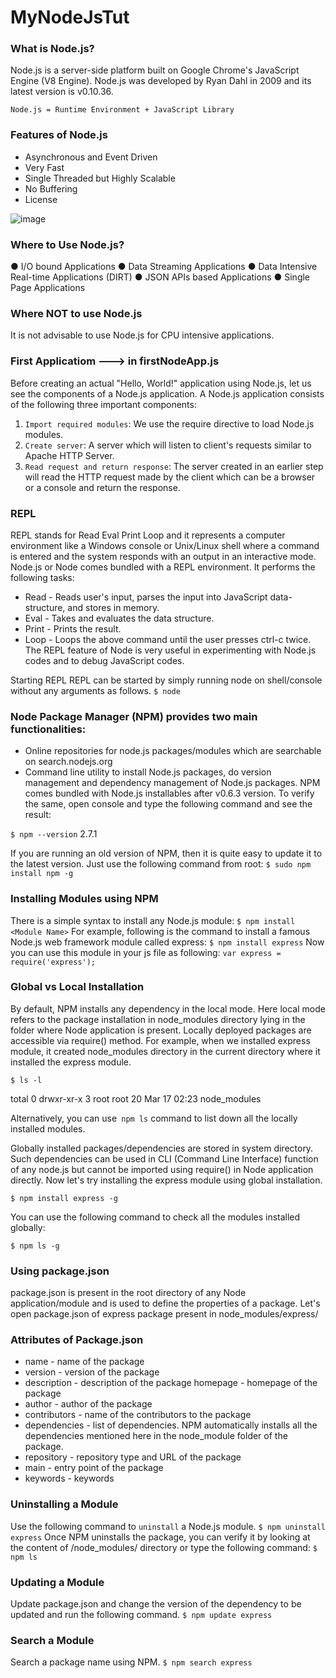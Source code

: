 # MyNodeJsTut
### What is Node.js?
Node.js is a server-side platform built on Google Chrome's JavaScript Engine (V8 Engine). Node.js was developed by Ryan Dahl in 2009 and its latest version is v0.10.36.

`Node.js = Runtime Environment + JavaScript Library`

### Features of Node.js
- Asynchronous and Event Driven
- Very Fast
- Single Threaded but Highly Scalable
- No Buffering
- License

![image](https://user-images.githubusercontent.com/30797974/80549752-591bb100-89be-11ea-930e-e5a79aca4af7.png)
### Where to Use Node.js?
● I/O bound Applications
● Data Streaming Applications
● Data Intensive Real-time Applications (DIRT)
● JSON APIs based Applications
● Single Page Applications
### Where NOT to use Node.js
It is not advisable to use Node.js for CPU intensive applications.

### First Applicatiom ---> in firstNodeApp.js 

Before creating an actual "Hello, World!" application using Node.js, let us see the components of a Node.js application. A Node.js application consists of the following three important components:
1. `Import required modules`: We use the require directive to load Node.js modules.
2. `Create server`: A server which will listen to client's requests similar to Apache HTTP Server.
3. `Read request and return response`: The server created in an earlier step will read the HTTP request made by the client which can be a browser or a console and return the response.

### REPL

REPL stands for Read Eval Print Loop and it represents a computer environment like a Windows console or Unix/Linux shell where a command is entered and the system responds with an output in an interactive mode. Node.js or Node comes bundled with a REPL environment. It performs the following tasks:
- Read - Reads user's input, parses the input into JavaScript data-structure, and stores in memory.
- Eval - Takes and evaluates the data structure.
- Print - Prints the result.
- Loop - Loops the above command until the user presses ctrl-c twice.
The REPL feature of Node is very useful in experimenting with Node.js codes and to debug JavaScript codes.

Starting REPL
REPL can be started by simply running node on shell/console without any arguments as follows.
`$ node`

### Node Package Manager (NPM) provides two main functionalities:

- Online repositories for node.js packages/modules which are searchable on search.nodejs.org
- Command line utility to install Node.js packages, do version management and dependency management of Node.js packages.
NPM comes bundled with Node.js installables after v0.6.3 version. To verify the same, open console and type the following command and see the result:

`$ npm --version`
2.7.1

If you are running an old version of NPM, then it is quite easy to update it to the latest version. Just use the following command from root:
`$ sudo npm install npm -g`

### Installing Modules using NPM

There is a simple syntax to install any Node.js module:
`$ npm install <Module Name>`
For example, following is the command to install a famous Node.js web framework module called express:
`$ npm install express`
Now you can use this module in your js file as following:
`var express = require('express');`

### Global vs Local Installation

By default, NPM installs any dependency in the local mode. Here local mode refers to the package installation in node_modules directory lying in the folder where Node application is present. Locally deployed packages are accessible via require() method. For example, when we installed express module, it created node_modules directory in the current directory where it installed the express module.

`$ ls -l`

total 0
drwxr-xr-x 3 root root 20 Mar 17 02:23 node_modules

Alternatively, you can use` npm ls` command to list down all the locally installed modules.

Globally installed packages/dependencies are stored in system directory. Such dependencies can be used in CLI (Command Line Interface) function of any node.js but cannot be imported using require() in Node application directly. Now let's try installing the express module using global installation.

`$ npm install express -g`

You can use the following command to check all the modules installed globally:

`$ npm ls -g`

### Using package.json

package.json is present in the root directory of any Node application/module and is used to define the properties of a package. Let's open package.json of express package present in node_modules/express/

### Attributes of Package.json

- name - name of the package
- version - version of the package
- description - description of the package
homepage - homepage of the package
- author - author of the package
- contributors - name of the contributors to the package
- dependencies - list of dependencies. NPM automatically installs all the dependencies mentioned here in the node_module folder of the package.
- repository - repository type and URL of the package
- main - entry point of the package
- keywords - keywords

### Uninstalling a Module

Use the following command to `uninstall` a Node.js module.
`$ npm uninstall express`
Once NPM uninstalls the package, you can verify it by looking at the content of /node_modules/ directory or type the following command:
`$ npm ls`

### Updating a Module

Update package.json and change the version of the dependency to be updated and run the following command.
`$ npm update express`

### Search a Module

Search a package name using NPM.
`$ npm search express`

